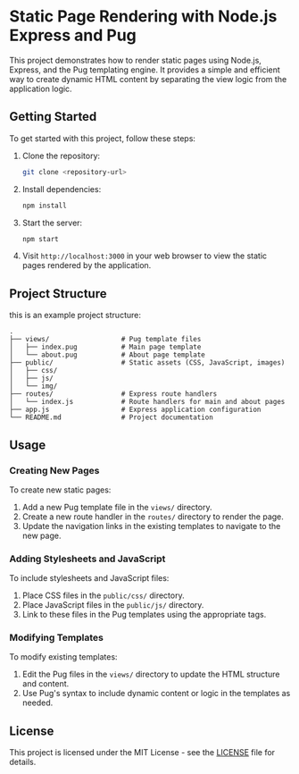 

# Static Page Rendering with Node.js Express and Pug

This project demonstrates how to render static pages using Node.js, Express, and the Pug templating engine. It provides a simple and efficient way to create dynamic HTML content by separating the view logic from the application logic.

## Getting Started

To get started with this project, follow these steps:

1. Clone the repository:
    ```bash
    git clone <repository-url>
    ```

2. Install dependencies:
    ```bash
    npm install
    ```

3. Start the server:
    ```bash
    npm start
    ```

4. Visit `http://localhost:3000` in your web browser to view the static pages rendered by the application.

## Project Structure

this is an example project structure:

```
.
├── views/                  # Pug template files
│   ├── index.pug           # Main page template
│   └── about.pug           # About page template
├── public/                 # Static assets (CSS, JavaScript, images)
│   ├── css/
│   ├── js/
│   └── img/
├── routes/                 # Express route handlers
│   └── index.js            # Route handlers for main and about pages
├── app.js                  # Express application configuration
└── README.md               # Project documentation
```

## Usage

### Creating New Pages

To create new static pages:

1. Add a new Pug template file in the `views/` directory.
2. Create a new route handler in the `routes/` directory to render the page.
3. Update the navigation links in the existing templates to navigate to the new page.

### Adding Stylesheets and JavaScript

To include stylesheets and JavaScript files:

1. Place CSS files in the `public/css/` directory.
2. Place JavaScript files in the `public/js/` directory.
3. Link to these files in the Pug templates using the appropriate tags.

### Modifying Templates

To modify existing templates:

1. Edit the Pug files in the `views/` directory to update the HTML structure and content.
2. Use Pug's syntax to include dynamic content or logic in the templates as needed.

## License

This project is licensed under the MIT License - see the [LICENSE](LICENSE) file for details.

